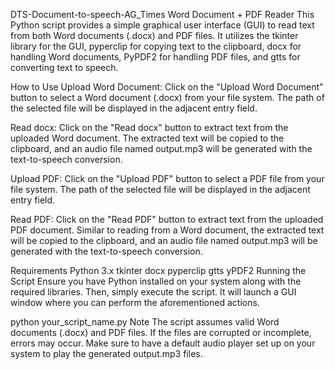 DTS-Document-to-speech-AG_Times
Word Document + PDF Reader
This Python script provides a simple graphical user interface (GUI) to read text from both Word documents (.docx) and PDF files. It utilizes the tkinter library for the GUI, pyperclip for copying text to the clipboard, docx for handling Word documents, PyPDF2 for handling PDF files, and gtts for converting text to speech.

How to Use
Upload Word Document: Click on the "Upload Word Document" button to select a Word document (.docx) from your file system. The path of the selected file will be displayed in the adjacent entry field.

Read docx: Click on the "Read docx" button to extract text from the uploaded Word document. The extracted text will be copied to the clipboard, and an audio file named output.mp3 will be generated with the text-to-speech conversion.

Upload PDF: Click on the "Upload PDF" button to select a PDF file from your file system. The path of the selected file will be displayed in the adjacent entry field.

Read PDF: Click on the "Read PDF" button to extract text from the uploaded PDF document. Similar to reading from a Word document, the extracted text will be copied to the clipboard, and an audio file named output.mp3 will be generated with the text-to-speech conversion.

Requirements
Python 3.x
tkinter
docx
pyperclip
gtts
yPDF2
Running the Script
Ensure you have Python installed on your system along with the required libraries. Then, simply execute the script. It will launch a GUI window where you can perform the aforementioned actions.

python your_script_name.py
Note
The script assumes valid Word documents (.docx) and PDF files. If the files are corrupted or incomplete, errors may occur.
Make sure to have a default audio player set up on your system to play the generated output.mp3 files.

